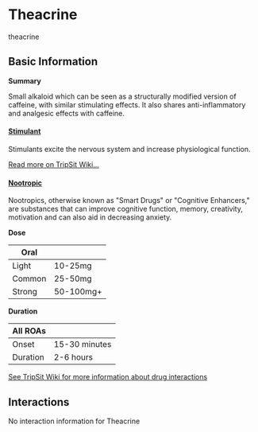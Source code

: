 # Theacrine

theacrine

## Basic Information

**Summary**

Small alkaloid which can be seen as a structurally modified version of caffeine, with similar stimulating effects. It also shares anti-inflammatory and analgesic effects with caffeine.

#### [Stimulant](/category/stimulant)

Stimulants excite the nervous system and increase physiological function.

[Read more on TripSit Wiki...](#{category.wiki})

#### [Nootropic](/category/nootropic)

Nootropics, otherwise known as "Smart Drugs" or "Cognitive Enhancers," are substances that can improve cognitive function, memory, creativity, motivation and can also aid in decreasing anxiety.

**Dose**

| Oral   |           |
| ------ | --------- |
| Light  | 10-25mg   |
| Common | 25-50mg   |
| Strong | 50-100mg+ |

**Duration**

| All ROAs |               |
| -------- | ------------- |
| Onset    | 15-30 minutes |
| Duration | 2-6 hours     |

[See TripSit Wiki for more information about drug interactions](http://combo.tripsit.me/)

## Interactions

No interaction information for Theacrine